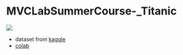 # MVCLabSummerCourse-_Titanic

![](https://i.imgur.com/9m5yfyO.png)

- dataset from [kaggle](https://www.kaggle.com/competitions/titanic/overview)
- [colab](https://colab.research.google.com/drive/1m77-ZUGouJQKFj2_xXdVyrutUdDXexbf?usp=sharing)